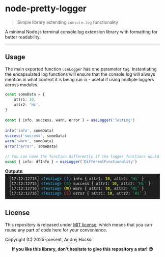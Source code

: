 # node-pretty-logger
> Simple library extending `console.log` functionality

A minimal Node.js terminal console.log extension library with formatting for better readability.

---


## Usage
The main exported function `useLogger` has one parameter `tag`. Instantiating the encapsulated log functions will ensure that the console log will always mention in what context it is being run in - useful if using multiple loggers across modules.


```ts
const someData = {
	attr1: 10,
	attr2: 'Hi',
}

const { info, success, warn, error } = useLogger('TestLog')

info('info', someData)
success('success', someData)
warn('warn', someData)
error('error', someData)

// You can name the function differently if the logger functions would clash
const { info: dfInfo } = useLogger('DifferentFunctionality')

```

**Outputs**:
![](./readme/use-logger-output.jpg)


## License
This repository is released under [MIT license](https://opensource.org/license/MIT), which means that you can reuse any part of code here for your convenience.

Copyright (C) 2025-present, Andrej Hučko

<p align="center">
<b>If you like this library, don't hesitate to give this repository a star! 😊</b>
</p>
